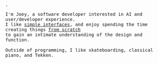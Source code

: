<span style="font-family: monospace;">. 
<br/>
</span>

<p>
  <samp>
    I'm Joey, a software developer interested in AI and user/developer experience.
    <br/>
    I like <a href="https://github.com/JTan2231/eidetic">simple interfaces</a>, and enjoy spending the time creating things <a href="https://github.com/JTan2231/hive">from scratch</a>
    <br/>
    to gain an intimate understanding of the design and function.
    <br/>
    <br/>
    Outside of programming, I like skateboarding, classical piano, and Tekken.
  </samp>
</p>
